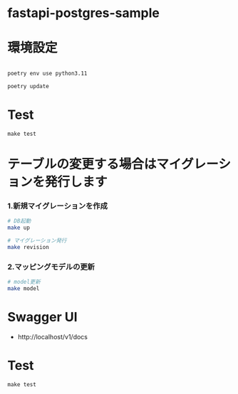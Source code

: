 # fastapi-postgres-sample

# 環境設定
```bash

poetry env use python3.11

poetry update
```


# Test
```
make test
```



# テーブルの変更する場合はマイグレーションを発行します

### 1.新規マイグレーションを作成
```bash
# DB起動
make up

# マイグレーション発行
make revision
```

### 2.マッピングモデルの更新

```bash
# model更新
make model
```

# Swagger UI
* http://localhost/v1/docs


# Test
```
make test
```